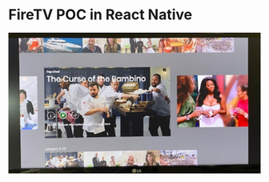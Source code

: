 # FireTV POC in React Native

![Alt text](/screenShots/fireTVReactNative.jpg?raw=true 'NBC FireTV')
<br/>
